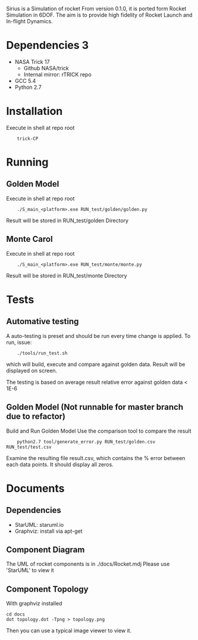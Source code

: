 Sirius is a Simulation of rocket
From version 0.1.0, it is ported form Rocket Simulation in 6DOF.
The aim is to provide high fidelity of Rocket Launch and In-flight Dynamics.

# Dependencies 3
 - NASA Trick 17
   - Github NASA/trick
   - Internal mirror: rTRICK repo
 - GCC 5.4
 - Python 2.7

# Installation
Execute in shell at repo root
```
    trick-CP
```

# Running
## Golden Model
Execute in shell at repo root
```
    ./S_main_<platform>.exe RUN_test/golden/golden.py
```
Result will be stored in RUN_test/golden Directory

## Monte Carol
Execute in shell at repo root
```
    ./S_main_<platform>.exe RUN_test/monte/monte.py
```
Result will be stored in RUN_test/monte Directory

# Tests

## Automative testing
A auto-testing is preset and should be run every time change is applied.
To run, issue:
```
    ./tools/run_test.sh
```
which will build, execute and compare against golden data.
Result will be displayed on screen.

The testing is based on average result relative error against golden data < 1E-6

## Golden Model (Not runnable for master branch due to refactor)
Build and Run Golden Model
Use the comparison tool to compare the result
```
    python2.7 tool/generate_error.py RUN_test/golden.csv RUN_test/test.csv
```
Examine the resulting file result.csv, which contains the % error between each data points. It should display all zeros.

# Documents
## Dependencies
 - StarUML: staruml.io
 - Graphviz: install via apt-get

## Component Diagram
The UML of rocket components is in ./docs/Rocket.mdj
Please use 'StarUML' to view it

## Component Topology
With graphviz installed
```
cd docs
dot topology.dot -Tpng > topology.png
```
Then you can use a typical image viewer to view it.

